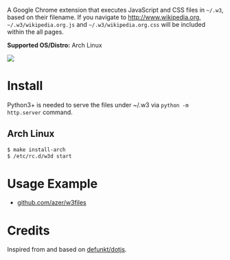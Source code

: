 A Google Chrome extension that executes JavaScript and CSS files in `~/.w3`, based on their filename.
If you navigate to http://www.wikipedia.org, `~/.w3/wikipedia.org.js` and `~/.w3/wikipedia.org.css` will be included within the all pages.

**Supported OS/Distro:** Arch Linux

![](https://dl.dropbox.com/s/5a1gjs15o49uyeg/beat3_sm.jpg)

# Install

Python3+ is needed to serve the files under ~/.w3 via `python -m http.server` command.

## Arch Linux

```bash
$ make install-arch
$ /etc/rc.d/w3d start
```

# Usage Example

* [github.com/azer/w3files](https://github.com/azer/w3files)

# Credits

Inspired from and based on [defunkt/dotjs](http://github.com/defunkt/dotjs).
